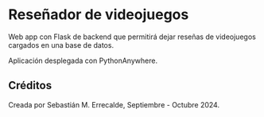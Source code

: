 # Reseñador de videojuegos

Web app con Flask de backend que permitirá dejar reseñas de videojuegos cargados en una base de datos.

Aplicación desplegada con PythonAnywhere.

## Créditos
Creada por Sebastián M. Errecalde, Septiembre - Octubre 2024.
